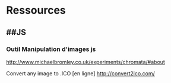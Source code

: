 # Ressources

##JS
---


### Outil Manipulation d'images js
http://www.michaelbromley.co.uk/experiments/chromata/#about

Convert any image to .ICO [en ligne]
http://convert2ico.com/
